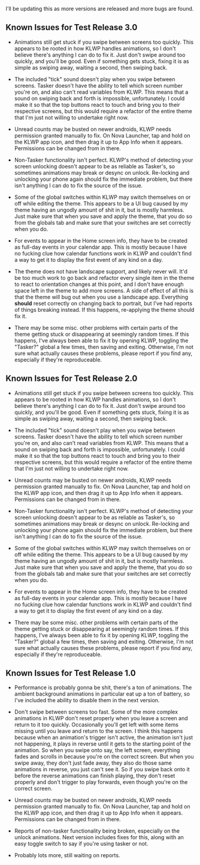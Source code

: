 I'll be updating this as more versions are released and more bugs are found.

Known Issues for Test Release 3.0
-------------------------------------
* Animations still get stuck if you swipe between screens too quickly. This appears to be rooted in how KLWP handles animations, so I don't believe there's anything I can do to fix it. Just don't swipe around too quickly, and you'll be good. Even if something gets stuck, fixing it is as simple as swiping away, waiting a second, then swiping back.

* The included "tick" sound doesn't play when you swipe between screens. Tasker doesn't have the ability to tell which screen number you're on, and also can't read variables from KLWP. This means that a sound on swiping back and forth is impossible, unfortunately. I could make it so that the top buttons react to touch and bring you to their respective screens, but this would require a refactor of the entire theme that I'm just not willing to undertake right now.

* Unread counts may be busted on newer androids, KLWP needs permission granted manually to fix. On Nova Launcher, tap and hold on the KLWP app icon, and then drag it up to App Info when it appears. Permissions can be changed from in there.

* Non-Tasker functionality isn't perfect. KLWP's method of detecting your screen unlocking doesn't appear to be as reliable as Tasker's, so sometimes animations may break or desync on unlock. Re-locking and unlocking your phone again should fix the immediate problem, but there isn't anything I can do to fix the source of the issue.

* Some of the global switches within KLWP may switch themselves on or off while editing the theme. This appears to be a UI bug caused by my theme having an ungodly amount of shit in it, but is mostly harmless. Just make sure that when you save and apply the theme, that you do so from the globals tab and make sure that your switches are set correctly when you do.

* For events to appear in the Home screen info, they have to be created as full-day events in your calendar app. This is mostly because I have no fucking clue how calendar functions work in KLWP and couldn't find a way to get it to display the first event of any kind on a day.

* The theme does not have landscape support, and likely never will. It'd be too much work to go back and refactor every single item in the theme to react to orientation changes at this point, and I don't have enough space left in the theme to add more screens. A side of effect of all this is that the theme will bug out when you use a landscape app. Everything **should** reset correctly on changing back to portrait, but I've had reports of things breaking instead. If this happens, re-applying the theme should fix it.

* There may be some misc. other problems with certain parts of the theme getting stuck or disappearing at seemingly random times. If this happens, I've always been able to fix it by opening KLWP, toggling the "Tasker?" global a few times, then saving and exiting. Otherwise, I'm not sure what actually causes these problems, please report if you find any, especially if they're reproduceable.

Known Issues for Test Release 2.0
-------------------------------------
* Animations still get stuck if you swipe between screens too quickly. This appears to be rooted in how KLWP handles animations, so I don't believe there's anything I can do to fix it. Just don't swipe around too quickly, and you'll be good. Even if something gets stuck, fixing it is as simple as swiping away, waiting a second, then swiping back.

* The included "tick" sound doesn't play when you swipe between screens. Tasker doesn't have the ability to tell which screen number you're on, and also can't read variables from KLWP. This means that a sound on swiping back and forth is impossible, unfortunately. I could make it so that the top buttons react to touch and bring you to their respective screens, but this would require a refactor of the entire theme that I'm just not willing to undertake right now.

* Unread counts may be busted on newer androids, KLWP needs permission granted manually to fix. On Nova Launcher, tap and hold on the KLWP app icon, and then drag it up to App Info when it appears. Permissions can be changed from in there.

* Non-Tasker functionality isn't perfect. KLWP's method of detecting your screen unlocking doesn't appear to be as reliable as Tasker's, so sometimes animations may break or desync on unlock. Re-locking and unlocking your phone again should fix the immediate problem, but there isn't anything I can do to fix the source of the issue.

* Some of the global switches within KLWP may switch themselves on or off while editing the theme. This appears to be a UI bug caused by my theme having an ungodly amount of shit in it, but is mostly harmless. Just make sure that when you save and apply the theme, that you do so from the globals tab and make sure that your switches are set correctly when you do.

* For events to appear in the Home screen info, they have to be created as full-day events in your calendar app. This is mostly because I have no fucking clue how calendar functions work in KLWP and couldn't find a way to get it to display the first event of any kind on a day.

* There may be some misc. other problems with certain parts of the theme getting stuck or disappearing at seemingly random times. If this happens, I've always been able to fix it by opening KLWP, toggling the "Tasker?" global a few times, then saving and exiting. Otherwise, I'm not sure what actually causes these problems, please report if you find any, especially if they're reproduceable.


Known Issues for Test Release 1.0
------------------------------------------
* Performance is probably gonna be shit, there's a ton of animations. The ambient background animations in particular eat up a ton of battery, so I've included the ability to disable them in the next version.

* Don't swipe between screens too fast. Some of the more complex animations in KLWP don't reset properly when you leave a screen and return to it too quickly. Occasionally you'll get left with some items missing until you leave and return to the screen. I think this happens because when an animation's trigger isn't active, the animation isn't just not happening, it plays in reverse until it gets to the starting point of the animation. So when you swipe onto say, the left screen, everything fades and scrolls in because you're on the correct screen. But when you swipe away, they don't just fade away, they also do those same animations in reverse, you just can't see it. So if you swipe back onto it before the reverse animations can finish playing, they don't reset properly and don't trigger to play forwards, even though you're on the correct screen.

* Unread counts may be busted on newer androids, KLWP needs permission granted manually to fix. On Nova Launcher, tap and hold on the KLWP app icon, and then drag it up to App Info when it appears. Permissions can be changed from in there.

* Reports of non-tasker functionality being broken, especially on the unlock animations. Next version includes fixes for this, along with an easy toggle switch to say if you're using tasker or not.

* Probably lots more, still waiting on reports.
